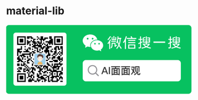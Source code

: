 # material-lib

![公众号](https://github.com/wooonderful/material-lib/blob/main/WX20230719-124330%402x.png)

